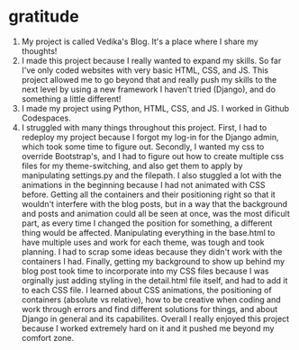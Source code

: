 # gratitude
1. My project is called Vedika's Blog. It's a place where I share my thoughts!
2. I made this project because I really wanted to expand my skills. So far I've only coded websites with very basic HTML, CSS, and JS. This project allowed me to go beyond that and really push my skills to the next level by using a new framework I haven't tried (Django), and do something a little different! 
3. I made my project using Python, HTML, CSS, and JS. I worked in Github Codespaces. 
4. I struggled with many things throughout this project. First, I had to redeploy my project because I forgot my log-in for the Django admin, which took some time to figure out. Secondly, I wanted my css to override Bootstrap's, and I had to figure out how to create multiple css files for my theme-switching, and also get them to apply by manipulating settings.py and the filepath. I also stuggled a lot with the animations in the beginning because I had not animated with CSS before. Getting all the containers and their positioning right so that it wouldn't interfere with the blog posts, but in a way that the background and posts and animation could all be seen at once, was the most dificult part, as every time I changed the position for something, a different thing would be affected. Manipulating everything in the base.html to have multiple uses and work for each theme, was tough and took planning. I had to scrap some ideas because they didn't work with the containers I had. Finally, getting my background to show up behind my blog post took time to incorporate into my CSS files because I was orginally just adding styling in the detail.html file itself, and had to add it to each CSS file. I learned about CSS animations, the positioning of containers (absolute vs relative), how to be creative when coding and work through errors and find different solutions for things, and about Django in general and its capabilites. Overall I really enjoyed this project because I worked extremely hard on it and it pushed me beyond my comfort zone. 